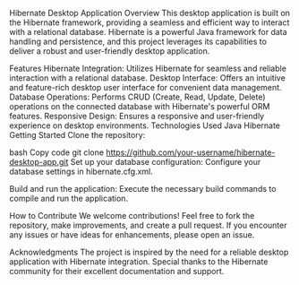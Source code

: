 Hibernate Desktop Application
Overview
This desktop application is built on the Hibernate framework, providing a seamless and efficient way to interact with a relational database. Hibernate is a powerful Java framework for data handling and persistence, and this project leverages its capabilities to deliver a robust and user-friendly desktop application.

Features
Hibernate Integration: Utilizes Hibernate for seamless and reliable interaction with a relational database.
Desktop Interface: Offers an intuitive and feature-rich desktop user interface for convenient data management.
Database Operations: Performs CRUD (Create, Read, Update, Delete) operations on the connected database with Hibernate's powerful ORM features.
Responsive Design: Ensures a responsive and user-friendly experience on desktop environments.
Technologies Used
Java
Hibernate
Getting Started
Clone the repository:

bash
Copy code
git clone https://github.com/your-username/hibernate-desktop-app.git
Set up your database configuration:
Configure your database settings in hibernate.cfg.xml.

Build and run the application:
Execute the necessary build commands to compile and run the application.

How to Contribute
We welcome contributions! Feel free to fork the repository, make improvements, and create a pull request. If you encounter any issues or have ideas for enhancements, please open an issue.

Acknowledgments
The project is inspired by the need for a reliable desktop application with Hibernate integration.
Special thanks to the Hibernate community for their excellent documentation and support.

